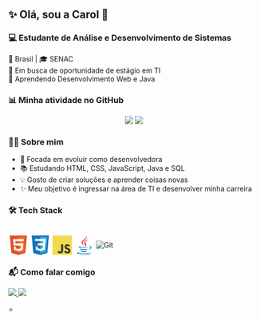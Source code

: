 ## ✨ Olá, sou a Carol 👋

### 💻 Estudante de Análise e Desenvolvimento de Sistemas
📍 Brasil | 🎓 SENAC  
🚀 Em busca de oportunidade de estágio em TI  
🌱 Aprendendo Desenvolvimento Web e Java  



### 📊 Minha atividade no GitHub
<div align="center">
  <img height="180em" src="https://github-readme-stats.vercel.app/api?username=CarolinaMagalhaesLopes&show_icons=true&theme=radical"/>
  <img height="180em" src="https://github-readme-stats.vercel.app/api/top-langs/?username=CarolinaMagalhaesLopes&layout=compact&theme=radical"/>
</div>



### 👩‍💻 Sobre mim
- 🎯 Focada em evoluir como desenvolvedora
- 📚 Estudando HTML, CSS, JavaScript, Java e SQL
- 💡 Gosto de criar soluções e aprender coisas novas
- ✨ Meu objetivo é ingressar na área de TI e desenvolver minha carreira



### 🛠 Tech Stack

<div style="display: inline_block"><br>
  <img align="center" alt="HTML" height="40" width="40" src="https://raw.githubusercontent.com/devicons/devicon/master/icons/html5/html5-original.svg">
  <img align="center" alt="CSS" height="40" width="40" src="https://raw.githubusercontent.com/devicons/devicon/master/icons/css3/css3-original.svg">
  <img align="center" alt="JS" height="40" width="40" src="https://raw.githubusercontent.com/devicons/devicon/master/icons/javascript/javascript-original.svg">
  <img align="center" alt="Java" height="40" width="40" src="https://raw.githubusercontent.com/devicons/devicon/master/icons/java/java-original.svg">
  <img align="center" alt="Git" height="40" width="40" src="https://www.vectorlogo.zone/logos/git-scm/git-scm-icon.svg">
</div>


### 📬 Como falar comigo

<div>
  <a href="mailto:carolinamagalhaeslopes9@gmail.com" target="_blank">
    <img src="https://img.shields.io/badge/Gmail-D14836?style=for-the-badge&logo=gmail&logoColor=white">
  </a>
  <a href="https://www.linkedin.com/in/carolina-magalh%C3%A3es-lopes-56a2552b5?utm_source=share&utm_campaign=share_via&utm_content=profile&utm_medium=android_app" target="_blank">
    <img src="https://img.shields.io/badge/LinkedIn-0077B5?style=for-the-badge&logo=linkedin&logoColor=white">
  </a>
</div>


⭐
